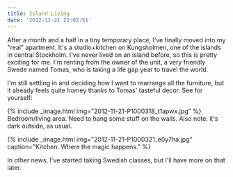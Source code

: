 ```yaml
---
title: Island Living
date: '2012-11-21 22:02:51'
---
```



After a month and a half in a tiny temporary place, I've finally moved into my "real" apartment. It's a studio+kitchen on Kungsholmen, one of the islands in central Stockholm. I've never lived on an island before, so this is pretty exciting for me. I'm renting from the owner of the unit, a very friendly Swede named Tomas, who is taking a life gap year to travel the world.

I'm still settling in and deciding how I want to rearrange all the furniture, but it already feels quite homey thanks to Tomas' tasteful decor. See for yourself:

{% include _image.html img="2012-11-21-P1000318_t1apwx.jpg" %}
Bedroom/living area. Need to hang some stuff on the walls. Also note: it's dark outside, as usual.

{% include _image.html img="2012-11-21-P1000321_e0y7ha.jpg" caption="Kitchen. Where the magic happens." %}

In other news, I've started taking Swedish classes, but I'll have more on that later.


